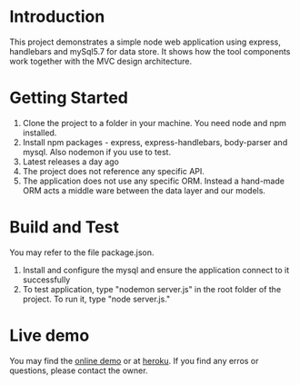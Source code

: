 # Introduction
This project demonstrates a simple node web application using express, handlebars and mySql5.7 for data store. It shows how the tool components work together with the MVC design architecture.

# Getting Started
1.	Clone the project to a folder in your machine. You need node and npm installed.
2.	Install npm packages - express, express-handlebars,  body-parser and mysql. Also nodemon if you use to test.
3.	Latest releases a day ago
4.	The project does not reference any specific API. 
5.  The application does not use any specific ORM. Instead a hand-made ORM acts a middle ware between the data layer and our models.

# Build and Test
You may refer to the file package.json. 
1.  Install and configure the mysql and ensure the application connect to it successfully
2.  To test application, type "nodemon server.js" in the root folder of the project. To run it, type "node server.js."

# Live demo
You may find the [online demo](https://grmrh.github.io/burger) or  at [heroku](https://whispering-dawn-64351.herokuapp.com/).
If you find any erros or questions, please contact the owner.
